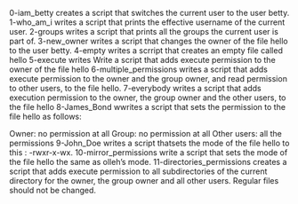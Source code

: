 0-iam_betty creates a script that switches the current user to the user betty.
1-who_am_i writes a script that prints the effective username of the current user.
2-groups writes a script that prints all the groups the current user is part of.
3-new_owner writes a script that changes the owner of the file hello to the user betty.
4-empty writes a scrript that creates an empty file called hello
5-execute writes Write a script that adds execute permission to the owner of the file hello
6-multiple_permissions writes a script that adds execute permission to the owner and the group owner, and read permission to other users, to the file hello.
7-everybody writes a script that adds execution permission to the owner, the group owner and the other users, to the file hello
8-James_Bond wwrites a script that sets the permission to the file hello as follows:

Owner: no permission at all
Group: no permission at all
Other users: all the permissions
9-John_Doe writes a script thatsets the mode of the file hello to this : -rwxr-x-wx.
10-mirror_permissions write  a script that sets the mode of the file hello the same as olleh’s mode.
11-directories_permissions creates  a script that adds execute permission to all subdirectories of the current directory for the owner, the group owner and all other users. Regular files should not be changed.

